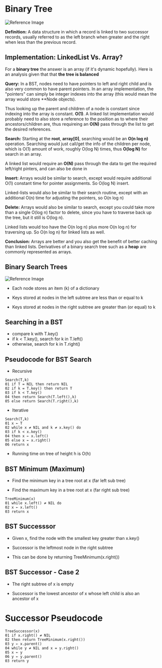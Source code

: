 # Binary Tree

![Reference Image](https://upload.wikimedia.org/wikipedia/commons/thumb/f/f7/Binary_tree.svg/192px-Binary_tree.svg.png)


**Definition:** A data structure in which a record is linked to two successor records, usually referred to as the left branch
when greater and the right when less than the previous record.

## Implementation: LinkedList Vs. Array?

For a **binary tree** the answer is an array (if it's dynamic hopefully). Here is an analysis given that that **the tree is balanced**

**Query:** In a BST, nodes need to have pointers to left and right child and is also very common to have parent pointers. In an array
implementation, the "pointers" can simply be integer indexes into the array (this would mean the array would store **Node objects).

Thus looking up the parent and children of a node is constant since indexing into the array is constant. **O(1)**. A linked list
implementation would probably need to also store a reference to the position as to where their ancestors/children are, thus
requireing an **O(N)** pass through the list to get the desired references.

**Search:** Starting at the **root**, **array[0]**, searching would be an **O(n log n)** operation. Searching would just call/get the info
of the children per node, which is O(1) amount of work, roughly O(log N) times, thus **O(log N)** for search in an array.

A linked list would require an **O(N)** pass through the data to get the required left/right pinters, and can also be done in

**Insert:** Arrays would be similar to search, except would require additional O(1) constant time for pointer assignments. So O(log N) insert.

Linked-lists would also be similar to their search routine, except with an additional O(n) time for adjusting the pointers, so O(n log n)

**Delete:** Arrays would also be similar to search, except you could take more than a single O(log n) factor to delete, since you have to traverse back up the tree, but it still is O(log n).

Linked lists would too have the O(n log n) plus more O(n log n) for traversing up. So O(n log n) for linked lists as well.

**Conclusion:** Arrays are better and you also get the benefit of better caching than linked lists. Derivatives of a binary search tree
such as a **heap** are commonly represented as arrays.

## Binary Search Trees

![Reference Image](http://2.bp.blogspot.com/-3eyinMSgNi4/Vio9pd_tdYI/AAAAAAAAD-8/zT2D0lgWa8s/s1600/binary%2BSearch%2BTree%2Bin%2BJava.png)

- Each node stores an item (k) of a dictionary

- Keys stored at nodes in the left subtree are less than or equal to k

- Keys stored at nodes in the right subtree are greater than (or equal) to k

## Searching in a BST

- compare k with T.key()
- if k < T.key(), search for k in T.left()
- otherwise, search for k in T.right()

## Pseudocode for BST Search

- Recursive
```
Search(T,k)
01 if T = NIL then return NIL
02 if k = T.key() then return T
03 if k < T.key()
04 then return Search(T.left(),k)
05 else return Search(T.right(),k)
```

- Iterative
```
Search(T,k)
01 x ← T
02 while x ≠ NIL and k ≠ x.key() do
03 if k < x.key()
04 then x ← x.left()
05 else x ← x.right()
06 return x
```

- Running time on tree of height h is O(h)

## BST Minimum (Maximum)

- Find the minimum key in a tree root at x (far left sub tree)

- Find the maximum key in a tree root at x (far right sub tree)

```
TreeMinimum(x)
01 while x.left() ≠ NIL do
02 x ← x.left()
03 return x
```

## BST Successsor

- Given x, find the node with the smallest key greater than x.key()

- Successor is the leftmost node in the right subtree

- This can be done by returning TreeMinimum(x.right())

## BST Successor - Case 2

- The right subtree of x is empty

- Successor is the lowest ancestor of x whose left child is also an ancestor of x

# Successor Pseudocode

```
TreeSuccessor(x)
01 if x.right() ≠ NIL
02 then return TreeMinimum(x.right())
03 y ← x.parent()
04 while y ≠ NIL and x = y.right()
05 x ← y
06 y ← y.parent()
03 return y
```
